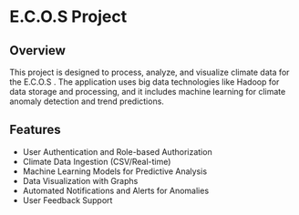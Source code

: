 # E.C.O.S  Project

## Overview

This project is designed to process, analyze, and visualize climate data for the E.C.O.S . The application uses big data technologies like Hadoop for data storage and processing, and it includes machine learning for climate anomaly detection and trend predictions.

## Features

- User Authentication and Role-based Authorization
- Climate Data Ingestion (CSV/Real-time)
- Machine Learning Models for Predictive Analysis
- Data Visualization with Graphs
- Automated Notifications and Alerts for Anomalies
- User Feedback Support